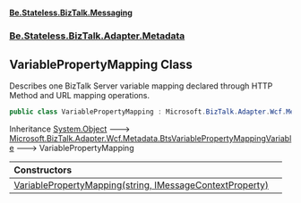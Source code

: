 #### [Be.Stateless.BizTalk.Messaging](README.md 'README')
### [Be.Stateless.BizTalk.Adapter.Metadata](Be.Stateless.BizTalk.Adapter.Metadata.md 'Be.Stateless.BizTalk.Adapter.Metadata')

## VariablePropertyMapping Class

Describes one BizTalk Server variable mapping declared through HTTP Method and URL mapping operations.

```csharp
public class VariablePropertyMapping : Microsoft.BizTalk.Adapter.Wcf.Metadata.BtsVariablePropertyMappingVariable
```

Inheritance [System.Object](https://docs.microsoft.com/en-us/dotnet/api/System.Object 'System.Object') &#129106; [Microsoft.BizTalk.Adapter.Wcf.Metadata.BtsVariablePropertyMappingVariable](https://docs.microsoft.com/en-us/dotnet/api/Microsoft.BizTalk.Adapter.Wcf.Metadata.BtsVariablePropertyMappingVariable 'Microsoft.BizTalk.Adapter.Wcf.Metadata.BtsVariablePropertyMappingVariable') &#129106; VariablePropertyMapping

| Constructors | |
| :--- | :--- |
| [VariablePropertyMapping(string, IMessageContextProperty)](VariablePropertyMapping.VariablePropertyMapping(string,IMessageContextProperty).md 'Be.Stateless.BizTalk.Adapter.Metadata.VariablePropertyMapping.VariablePropertyMapping(string, Be.Stateless.BizTalk.ContextProperties.IMessageContextProperty)') | |
